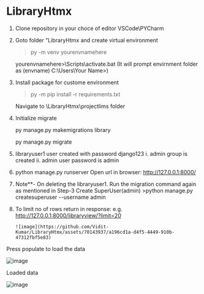 ﻿# LibraryHtmx
1. Clone repository in your choce of editor VSCode\PYCharm

2.  Goto folder "LibraryHtmx and create virtual environment

    >py -m venv yourenvnamehere

    yourenvnamehere>\Scripts\activate.bat (It will prompt envirnment folder as (envname) C:\Users\Your Name>)

3. Install package for custome environment

    >py -m pip install -r requirements.txt

    Navigate to \LibraryHtmx\projectlims folder

4. Initialize migrate

    py manage.py makemigrations library

    py manage.py migrate

5. libraryuser1 user created with password django123
   i.  admin  group is created
   ii. admin user  password is admin

6.  python manage.py runserver
    Open url in browser: http://127.0.0.1:8000/

7. Note**- 
    On deleting the  libraryuser1. Run the migration command again as mentioned in Step-3
    Create SuperUser(admin) 
       >python manage.py createsuperuser --username admin

8. To limit no of rows return in response:
    e.g.
            http://127.0.0.1:8000/libraryview/?limit=20

       ![image](https://github.com/Vidit-Kumar/LibraryHtmx/assets/70143937/a196cd1a-d4f5-4449-910b-47312fbf5e83)


Press populate to load the data

![image](https://github.com/Vidit-Kumar/LibraryHtmx/assets/70143937/c5f2e4e0-6072-47f4-917b-9b68fad8bcb7)

Loaded data

![image](https://github.com/Vidit-Kumar/LibraryHtmx/assets/70143937/df53bfc3-e9a5-41fa-9c5f-78fd5830b9c9)





